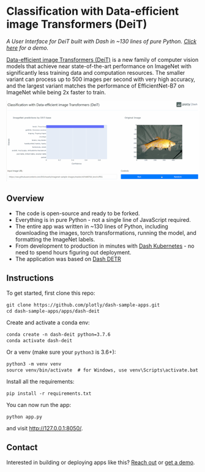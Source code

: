 <!--
To get started, replace
Classification with Data-efficient image Transformers (DeiT) with your app name (e.g. Dash Super Cool App)
dash-deit with the short handle (e.g. dash-super-cool)

If this is in dash sample apps, uncomment the second "git clone https..." and remove the first one.
If this is in dash sample apps and you have a colab demo, uncomment the "Open in Colab" link to see the badge (make sure to create a ColabDemo.ipynb) first.

-->
# Classification with Data-efficient image Transformers (DeiT)
<!-- 
[![Open In Colab](https://colab.research.google.com/assets/colab-badge.svg)](https://colab.research.google.com/github/plotly/dash-sample-apps/blob/master/apps/dash-deit/ColabDemo.ipynb)
 -->

*A User Interface for DeiT built with Dash in ~130 lines of pure Python. [Click here](https://dash-gallery.plotly.host/dash-deit/) for a demo.*

[Data-efficient image Transformers (DeiT)](https://ai.facebook.com/blog/data-efficient-image-transformers-a-promising-new-technique-for-image-classification/) is a new family of computer vision models that achieve near state-of-the-art performance on ImageNet with significantly less training data and computation resources. The smaller variant can process up to 500 images per second with very high accuracy, and the largest variant matches the performance of EfficientNet-B7 on ImageNet while being 2x faster to train.

![](assets/demo.gif)

## Overview

- The code is open-source and ready to be forked.
- Everything is in pure Python - not a single line of JavaScript required.
- The entire app was written in ~130 lines of Python, including downloading the images, torch transformations, running the model, and formatting the ImageNet labels.
- From development to production in minutes with [Dash Kubernetes](https://plotly.com/dash/kubernetes/) - no need to spend hours figuring out deployment.
- The application was based on [Dash DETR](https://github.com/plotly/dash-detr)


## Instructions

To get started, first clone this repo:

```
git clone https://github.com/plotly/dash-sample-apps.git
cd dash-sample-apps/apps/dash-deit
```


Create and activate a conda env:
```
conda create -n dash-deit python=3.7.6
conda activate dash-deit
```

Or a venv (make sure your `python3` is 3.6+):
```
python3 -m venv venv
source venv/bin/activate  # for Windows, use venv\Scripts\activate.bat
```

Install all the requirements:

```
pip install -r requirements.txt
```

You can now run the app:
```
python app.py
```

and visit http://127.0.0.1:8050/.

## Contact

Interested in building or deploying apps like this? [Reach out](https://plotly.com/contact-us/) or [get a demo](https://plotly.com/get-demo).

